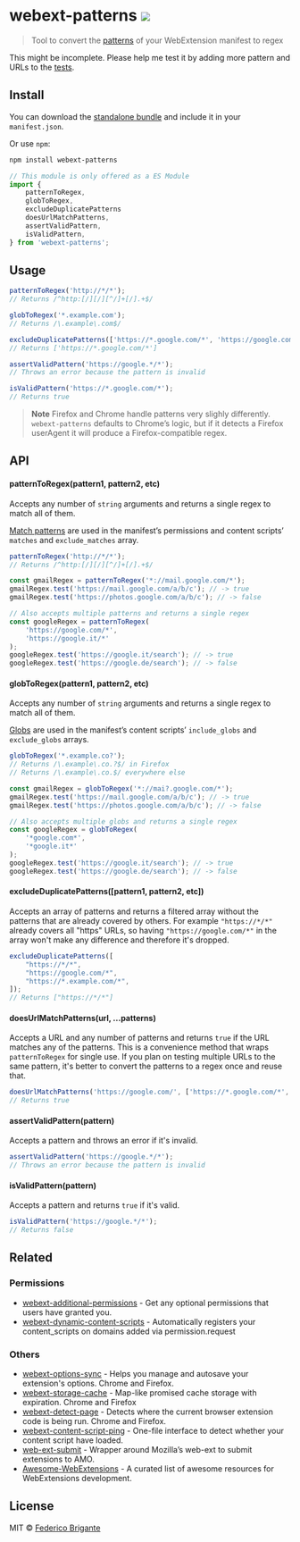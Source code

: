 # webext-patterns [![][badge-gzip]][link-bundlephobia]

[badge-gzip]: https://img.shields.io/bundlephobia/minzip/webext-patterns.svg?label=gzipped
[link-bundlephobia]: https://bundlephobia.com/result?p=webext-patterns

> Tool to convert the [patterns](https://developer.mozilla.org/en-US/docs/Mozilla/Add-ons/WebExtensions/manifest.json/content_scripts#globs) of your WebExtension manifest to regex

This might be incomplete. Please help me test it by adding more pattern and URLs to the [tests](./test.js).

## Install

You can download the [standalone bundle](https://bundle.fregante.com/?pkg=webext-patterns) and include it in your `manifest.json`.

Or use `npm`:

```sh
npm install webext-patterns
```

```js
// This module is only offered as a ES Module
import {
	patternToRegex,
	globToRegex,
	excludeDuplicatePatterns
	doesUrlMatchPatterns,
	assertValidPattern,
	isValidPattern,
} from 'webext-patterns';
```

## Usage

```js
patternToRegex('http://*/*');
// Returns /^http:[/][/][^/]+[/].+$/

globToRegex('*.example.com');
// Returns /\.example\.com$/

excludeDuplicatePatterns(['https://*.google.com/*', 'https://google.com/*']);
// Returns ['https://*.google.com/*']

assertValidPattern('https://google.*/*');
// Throws an error because the pattern is invalid

isValidPattern('https://*.google.com/*');
// Returns true
```

> **Note**
> Firefox and Chrome handle patterns very slighly differently. `webext-patterns` defaults to Chrome’s logic, but if it detects a Firefox userAgent it will produce a Firefox-compatible regex.

## API

#### patternToRegex(pattern1, pattern2, etc)

Accepts any number of `string` arguments and returns a single regex to match all of them.

[Match patterns](https://developer.chrome.com/extensions/match_patterns) are used in the manifest’s permissions and content scripts’ `matches` and `exclude_matches` array.

```js
patternToRegex('http://*/*');
// Returns /^http:[/][/][^/]+[/].+$/

const gmailRegex = patternToRegex('*://mail.google.com/*');
gmailRegex.test('https://mail.google.com/a/b/c'); // -> true
gmailRegex.test('https://photos.google.com/a/b/c'); // -> false

// Also accepts multiple patterns and returns a single regex
const googleRegex = patternToRegex(
	'https://google.com/*',
	'https://google.it/*'
);
googleRegex.test('https://google.it/search'); // -> true
googleRegex.test('https://google.de/search'); // -> false
```

#### globToRegex(pattern1, pattern2, etc)

Accepts any number of `string` arguments and returns a single regex to match all of them.

[Globs](https://developer.mozilla.org/en-US/docs/Mozilla/Add-ons/WebExtensions/manifest.json/content_scripts#globs) are used in the manifest’s content scripts’ `include_globs` and `exclude_globs` arrays.

```js
globToRegex('*.example.co?');
// Returns /\.example\.co.?$/ in Firefox
// Returns /\.example\.co.$/ everywhere else

const gmailRegex = globToRegex('*://mai?.google.com/*');
gmailRegex.test('https://mail.google.com/a/b/c'); // -> true
gmailRegex.test('https://photos.google.com/a/b/c'); // -> false

// Also accepts multiple globs and returns a single regex
const googleRegex = globToRegex(
	'*google.com*',
	'*google.it*'
);
googleRegex.test('https://google.it/search'); // -> true
googleRegex.test('https://google.de/search'); // -> false
```

#### excludeDuplicatePatterns([pattern1, pattern2, etc])

Accepts an array of patterns and returns a filtered array without the patterns that are already covered by others. For example `"https://*/*"` already covers all "https" URLs, so having `"https://google.com/*"` in the array won't make any difference and therefore it's dropped.

```js
excludeDuplicatePatterns([
	"https://*/*",
	"https://google.com/*",
	"https://*.example.com/*",
]);
// Returns ["https://*/*"]
```

#### doesUrlMatchPatterns(url, ...patterns)

Accepts a URL and any number of patterns and returns `true` if the URL matches any of the patterns. This is a convenience method that wraps `patternToRegex` for single use. If you plan on testing multiple URLs to the same pattern, it's better to convert the patterns to a regex once and reuse that.

```js
doesUrlMatchPatterns('https://google.com/', ['https://*.google.com/*', '*://example.com/*']);
// Returns true
```

#### assertValidPattern(pattern)

Accepts a pattern and throws an error if it's invalid.

```js
assertValidPattern('https://google.*/*');
// Throws an error because the pattern is invalid
```

#### isValidPattern(pattern)

Accepts a pattern and returns `true` if it's valid.

```js
isValidPattern('https://google.*/*');
// Returns false
```

## Related

### Permissions

- [webext-additional-permissions](https://github.com/fregante/webext-additional-permissions) - Get any optional permissions that users have granted you.
- [webext-dynamic-content-scripts](https://github.com/fregante/webext-dynamic-content-scripts) - Automatically registers your content_scripts on domains added via permission.request

### Others

- [webext-options-sync](https://github.com/fregante/webext-options-sync) - Helps you manage and autosave your extension's options. Chrome and Firefox.
- [webext-storage-cache](https://github.com/fregante/webext-storage-cache) - Map-like promised cache storage with expiration. Chrome and Firefox
- [webext-detect-page](https://github.com/fregante/webext-detect-page) - Detects where the current browser extension code is being run. Chrome and Firefox.
- [webext-content-script-ping](https://github.com/fregante/webext-content-script-ping) - One-file interface to detect whether your content script have loaded.
- [web-ext-submit](https://github.com/fregante/web-ext-submit) - Wrapper around Mozilla’s web-ext to submit extensions to AMO.
- [Awesome-WebExtensions](https://github.com/fregante/Awesome-WebExtensions) - A curated list of awesome resources for WebExtensions development.

## License

MIT © [Federico Brigante](https://fregante.com)

